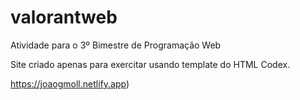 # valorantweb
Atividade para o 3º Bimestre de Programação Web

Site criado apenas para exercitar usando template do HTML Codex.

https://joaogmoll.netlify.app)
